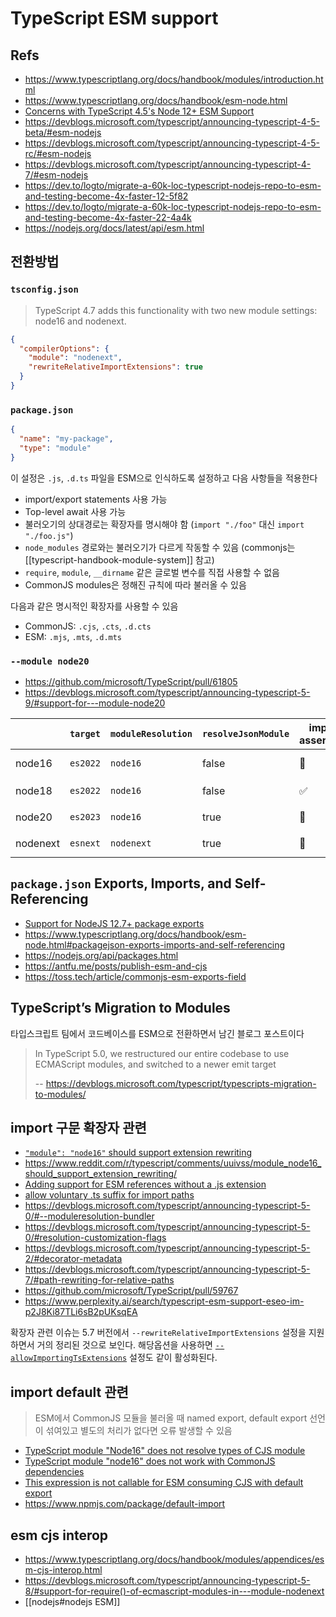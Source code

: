 # TypeScript ESM support

## Refs

- <https://www.typescriptlang.org/docs/handbook/modules/introduction.html>
- <https://www.typescriptlang.org/docs/handbook/esm-node.html>
- [Concerns with TypeScript 4.5's Node 12+ ESM Support](https://github.com/microsoft/TypeScript/issues/46452)
- <https://devblogs.microsoft.com/typescript/announcing-typescript-4-5-beta/#esm-nodejs>
- <https://devblogs.microsoft.com/typescript/announcing-typescript-4-5-rc/#esm-nodejs>
- <https://devblogs.microsoft.com/typescript/announcing-typescript-4-7/#esm-nodejs>
- <https://dev.to/logto/migrate-a-60k-loc-typescript-nodejs-repo-to-esm-and-testing-become-4x-faster-12-5f82>
- <https://dev.to/logto/migrate-a-60k-loc-typescript-nodejs-repo-to-esm-and-testing-become-4x-faster-22-4a4k>
- <https://nodejs.org/docs/latest/api/esm.html>

## 전환방법

### `tsconfig.json`

> TypeScript 4.7 adds this functionality with two new module settings: node16 and nodenext.

```json
{
  "compilerOptions": {
    "module": "nodenext",
    "rewriteRelativeImportExtensions": true
  }
}
```

### `package.json`

```json
{
  "name": "my-package",
  "type": "module"
}
```

이 설정은 `.js`, `.d.ts` 파일을 ESM으로 인식하도록 설정하고 다음 사항들을 적용한다

- import/export statements 사용 가능
- Top-level await 사용 가능
- 불러오기의 상대경로는 확장자를 명시해야 함 (`import "./foo"` 대신 `import "./foo.js"`)
- `node_modules` 경로와는 불러오기가 다르게 작동할 수 있음 (commonjs는 [[typescript-handbook-module-system]] 참고)
- `require`, `module`, `__dirname` 같은 글로벌 변수를 직접 사용할 수 없음
- CommonJS modules은 정해진 규칙에 따라 불러올 수 있음

다음과 같은 명시적인 확장자를 사용할 수 있음

- CommonJS: `.cjs`, `.cts`, `.d.cts`
- ESM: `.mjs`, `.mts`, `.d.mts`

### `--module node20`

- <https://github.com/microsoft/TypeScript/pull/61805>
- <https://devblogs.microsoft.com/typescript/announcing-typescript-5-9/#support-for---module-node20>

|          | `target` | `moduleResolution` | `resolveJsonModule` | import assertions | import attributes | JSON imports        | require(esm) |
| -------- | -------- | ------------------ | ------------------- | ----------------- | ----------------- | ------------------- | ------------ |
| node16   | `es2022` | `node16`           | false               | 🚫                | 🚫                | no restrictions     | 🚫           |
| node18   | `es2022` | `node16`           | false               | ✅                | ✅                | needs `type "json"` | 🚫           |
| node20   | `es2023` | `node16`           | true                | 🚫                | ✅                | needs `type "json"` | ✅           |
| nodenext | `esnext` | `nodenext`         | true                | 🚫                | ✅                | needs `type "json"` | ✅           |

## `package.json` Exports, Imports, and Self-Referencing

- [Support for NodeJS 12.7+ package exports](https://github.com/microsoft/TypeScript/issues/33079)
- <https://www.typescriptlang.org/docs/handbook/esm-node.html#packagejson-exports-imports-and-self-referencing>
- <https://nodejs.org/api/packages.html>
- <https://antfu.me/posts/publish-esm-and-cjs>
- <https://toss.tech/article/commonjs-esm-exports-field>

## TypeScript’s Migration to Modules

타입스크립트 팀에서 코드베이스를 ESM으로 전환하면서 남긴 블로그 포스트이다

> In TypeScript 5.0, we restructured our entire codebase to use ECMAScript modules, and switched to a newer emit target
>
> -- <https://devblogs.microsoft.com/typescript/typescripts-migration-to-modules/>

## import 구문 확장자 관련

- [`"module": "node16"` should support extension rewriting](https://github.com/microsoft/TypeScript/issues/49083)
- <https://www.reddit.com/r/typescript/comments/uuivss/module_node16_should_support_extension_rewriting/>
- [Adding support for ESM references without a .js extension](https://github.com/nodejs/node/issues/46006)
- [allow voluntary .ts suffix for import paths](https://github.com/microsoft/TypeScript/issues/37582)
- <https://devblogs.microsoft.com/typescript/announcing-typescript-5-0/#--moduleresolution-bundler>
- <https://devblogs.microsoft.com/typescript/announcing-typescript-5-0/#resolution-customization-flags>
- <https://devblogs.microsoft.com/typescript/announcing-typescript-5-2/#decorator-metadata>
- <https://devblogs.microsoft.com/typescript/announcing-typescript-5-7/#path-rewriting-for-relative-paths>
- <https://github.com/microsoft/TypeScript/pull/59767>
- <https://www.perplexity.ai/search/typescript-esm-support-eseo-im-p2J8Ki87TLi6sB2pUKsqEA>

확장자 관련 이슈는 5.7 버전에서 `--rewriteRelativeImportExtensions` 설정을 지원하면서 거의 정리된 것으로 보인다.
해당옵션을 사용하면 [`--allowImportingTsExtensions`](https://www.typescriptlang.org/vo/tsconfig/#allowImportingTsExtensions) 설정도 같이 활성화된다.

## import default 관련

> ESM에서 CommonJS 모듈을 불러올 때 named export, default export 선언이 섞여있고 별도의 처리가 없다면 오류 발생할 수 있음

- [TypeScript module "Node16" does not resolve types of CJS module](https://github.com/microsoft/TypeScript/issues/49160)
- [TypeScript module "node16" does not work with CommonJS dependencies](https://github.com/microsoft/TypeScript/issues/49271)
- [This expression is not callable for ESM consuming CJS with default export](https://github.com/microsoft/TypeScript/issues/52086)
- <https://www.npmjs.com/package/default-import>

## esm cjs interop

- <https://www.typescriptlang.org/docs/handbook/modules/appendices/esm-cjs-interop.html>
- <https://devblogs.microsoft.com/typescript/announcing-typescript-5-8/#support-for-require()-of-ecmascript-modules-in---module-nodenext>
- [[nodejs#nodejs ESM]]

